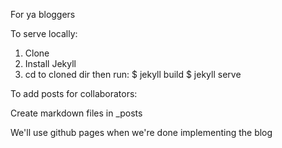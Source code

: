 For ya bloggers


To serve locally:

1. Clone
2. Install Jekyll
3. cd to cloned dir then run:
   $ jekyll build
   $ jekyll serve

To add posts for collaborators:

Create markdown files in _posts

We'll use github pages when we're done implementing the blog

